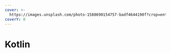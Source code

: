 ```yaml
---
cover: >-
  https://images.unsplash.com/photo-1588690154757-badf4644190f?crop=entropy&cs=srgb&fm=jpg&ixid=MnwxOTcwMjR8MHwxfHNlYXJjaHwyfHxrb3RsaW58ZW58MHx8fHwxNjQ4OTc5ODM1&ixlib=rb-1.2.1&q=85
coverY: 0
---
```


# Kotlin

